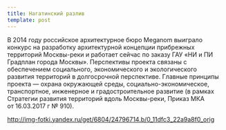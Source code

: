 ```yaml
---
title: Нагатинский разлив
template: post
---
```

В 2014 году российское архитектурное бюро Meganom выиграло конкурс на разработку архитектурной концепции прибрежных территорий Москвы-реки и работает сейчас по заказу ГАУ «НИ и ПИ Градплан города Москвы». Перспективы проекта связаны с обеспечением социального, экономического и экологического развития территорий в долгосрочной перспективе. 
Главные принципы проекта — охрана окружающей среды, социально-экономическое, транспортное, инженерное и градостроительное развитие (в рамках Стратегии развития территорий вдоль Москвы-реки, Приказ МКА от 16.03.2017 г № 910). 

<http://img-fotki.yandex.ru/get/6804/24796714.b/0_11dfc3_22a9a8f0_orig>
